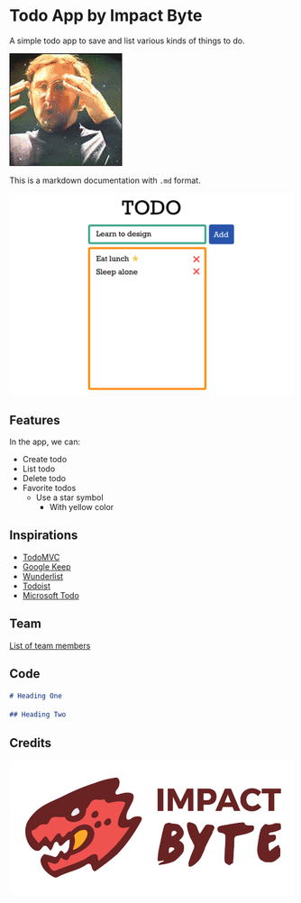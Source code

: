 # Todo App by Impact Byte

A simple todo app to save and list various kinds of things to do.

![mindblown](./images/mindblown.gif)

This is a markdown documentation with `.md` format.

![Screenshot](./images/todo.png)

## Features

In the app, we can:

- Create todo
- List todo
- Delete todo
- Favorite todos
  - Use a star symbol
    - With yellow color

## Inspirations

- [TodoMVC](http://todomvc.com)
- [Google Keep](https://keep.google.com)
- [Wunderlist](https://www.wunderlist.com)
- [Todoist](https://en.todoist.com)
- [Microsoft Todo](https://todo.microsoft.com)

## Team

[List of team members](./team.md)

## Code

```md
# Heading One

## Heading Two
```

## Credits

![Impact Byte](./images/impactbyte.svg)
